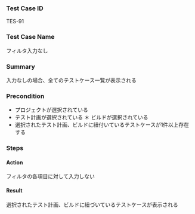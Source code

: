 ### Test Case ID
TES-91

### Test Case Name
フィルタ入力なし

### Summary
入力なしの場合、全てのテストケース一覧が表示される

### Precondition
* プロジェクトが選択されている
* テスト計画が選択されている
＊ ビルドが選択されている
* 選択されたテスト計画、ビルドに紐付いているテストケースが1件以上存在する

### Steps

#### Action
フィルタの各項目に対して入力しない
#### Result
選択されたテスト計画、ビルドに紐づいているテストケースが表示される

